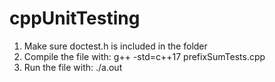 # cppUnitTesting

1. Make sure doctest.h is included in the folder
2. Compile the file with: g++ -std=c++17 prefixSumTests.cpp
3. Run the file with: ./a.out
